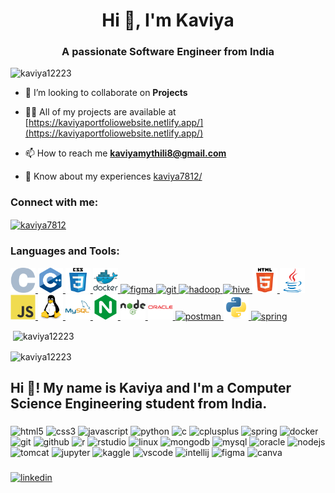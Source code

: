 <!---
Kaviya12223/Kaviya12223 is a ✨ special ✨ repository because its `README.md` (this file) appears on your GitHub profile.
You can click the Preview link to take a look at your changes.
--->

<h1 align="center">Hi 👋, I'm Kaviya</h1>
<h3 align="center">A passionate Software Engineer from India</h3>

<p align="left"> <img src="https://komarev.com/ghpvc/?username=kaviya12223&label=Profile%20views&color=0e75b6&style=flat" alt="kaviya12223" /> </p>

- 👯 I’m looking to collaborate on **Projects**

- 👨‍💻 All of my projects are available at [https://kaviyaportfoliowebsite.netlify.app/](https://kaviyaportfoliowebsite.netlify.app/)

- 📫 How to reach me **kaviyamythili8@gmail.com**

- 📄 Know about my experiences [kaviya7812/](https://www.linkedin.com/in/kaviya7812/)

<h3 align="left">Connect with me:</h3>
<p align="left">
<a href="https://linkedin.com/in/kaviya7812" target="blank"><img align="center" src="https://raw.githubusercontent.com/rahuldkjain/github-profile-readme-generator/master/src/images/icons/Social/linked-in-alt.svg" alt="kaviya7812" height="30" width="40" /></a>
</p>

<h3 align="left">Languages and Tools:</h3>
<p align="left"> <a href="https://www.cprogramming.com/" target="_blank" rel="noreferrer"> <img src="https://raw.githubusercontent.com/devicons/devicon/master/icons/c/c-original.svg" alt="c" width="40" height="40"/> </a> <a href="https://www.w3schools.com/cpp/" target="_blank" rel="noreferrer"> <img src="https://raw.githubusercontent.com/devicons/devicon/master/icons/cplusplus/cplusplus-original.svg" alt="cplusplus" width="40" height="40"/> </a> <a href="https://www.w3schools.com/css/" target="_blank" rel="noreferrer"> <img src="https://raw.githubusercontent.com/devicons/devicon/master/icons/css3/css3-original-wordmark.svg" alt="css3" width="40" height="40"/> </a> <a href="https://www.docker.com/" target="_blank" rel="noreferrer"> <img src="https://raw.githubusercontent.com/devicons/devicon/master/icons/docker/docker-original-wordmark.svg" alt="docker" width="40" height="40"/> </a> <a href="https://www.figma.com/" target="_blank" rel="noreferrer"> <img src="https://www.vectorlogo.zone/logos/figma/figma-icon.svg" alt="figma" width="40" height="40"/> </a> <a href="https://git-scm.com/" target="_blank" rel="noreferrer"> <img src="https://www.vectorlogo.zone/logos/git-scm/git-scm-icon.svg" alt="git" width="40" height="40"/> </a> <a href="https://hadoop.apache.org/" target="_blank" rel="noreferrer"> <img src="https://www.vectorlogo.zone/logos/apache_hadoop/apache_hadoop-icon.svg" alt="hadoop" width="40" height="40"/> </a> <a href="https://hive.apache.org/" target="_blank" rel="noreferrer"> <img src="https://www.vectorlogo.zone/logos/apache_hive/apache_hive-icon.svg" alt="hive" width="40" height="40"/> </a> <a href="https://www.w3.org/html/" target="_blank" rel="noreferrer"> <img src="https://raw.githubusercontent.com/devicons/devicon/master/icons/html5/html5-original-wordmark.svg" alt="html5" width="40" height="40"/> </a> <a href="https://www.java.com" target="_blank" rel="noreferrer"> <img src="https://raw.githubusercontent.com/devicons/devicon/master/icons/java/java-original.svg" alt="java" width="40" height="40"/> </a> <a href="https://developer.mozilla.org/en-US/docs/Web/JavaScript" target="_blank" rel="noreferrer"> <img src="https://raw.githubusercontent.com/devicons/devicon/master/icons/javascript/javascript-original.svg" alt="javascript" width="40" height="40"/> </a> <a href="https://www.linux.org/" target="_blank" rel="noreferrer"> <img src="https://raw.githubusercontent.com/devicons/devicon/master/icons/linux/linux-original.svg" alt="linux" width="40" height="40"/> </a> <a href="https://www.mysql.com/" target="_blank" rel="noreferrer"> <img src="https://raw.githubusercontent.com/devicons/devicon/master/icons/mysql/mysql-original-wordmark.svg" alt="mysql" width="40" height="40"/> </a> <a href="https://www.nginx.com" target="_blank" rel="noreferrer"> <img src="https://raw.githubusercontent.com/devicons/devicon/master/icons/nginx/nginx-original.svg" alt="nginx" width="40" height="40"/> </a> <a href="https://nodejs.org" target="_blank" rel="noreferrer"> <img src="https://raw.githubusercontent.com/devicons/devicon/master/icons/nodejs/nodejs-original-wordmark.svg" alt="nodejs" width="40" height="40"/> </a> <a href="https://www.oracle.com/" target="_blank" rel="noreferrer"> <img src="https://raw.githubusercontent.com/devicons/devicon/master/icons/oracle/oracle-original.svg" alt="oracle" width="40" height="40"/> </a> <a href="https://postman.com" target="_blank" rel="noreferrer"> <img src="https://www.vectorlogo.zone/logos/getpostman/getpostman-icon.svg" alt="postman" width="40" height="40"/> </a> <a href="https://www.python.org" target="_blank" rel="noreferrer"> <img src="https://raw.githubusercontent.com/devicons/devicon/master/icons/python/python-original.svg" alt="python" width="40" height="40"/> </a> <a href="https://spring.io/" target="_blank" rel="noreferrer"> <img src="https://www.vectorlogo.zone/logos/springio/springio-icon.svg" alt="spring" width="40" height="40"/> </a> </p>

<p>&nbsp;<img align="center" src="https://github-readme-stats.vercel.app/api?username=kaviya12223&show_icons=true&locale=en" alt="kaviya12223" /></p>

<p><img align="center" src="https://github-readme-streak-stats.herokuapp.com/?user=kaviya12223&" alt="kaviya12223" /></p>




<h2 align="left">Hi 👋! My name is Kaviya and I'm a Computer Science Engineering student from India.</h2>

###

<div align="left">
  <img src="https://cdn.jsdelivr.net/gh/devicons/devicon/icons/html5/html5-original.svg" height="2" alt="html5" />
  <img src="https://cdn.jsdelivr.net/gh/devicons/devicon/icons/css3/css3-original.svg" height="20" alt="css3" />
  <img src="https://cdn.jsdelivr.net/gh/devicons/devicon/icons/javascript/javascript-original.svg" height="20" alt="javascript" />
  <img src="https://cdn.jsdelivr.net/gh/devicons/devicon/icons/python/python-original.svg" height="20" alt="python" />
  <img src="https://cdn.jsdelivr.net/gh/devicons/devicon/icons/c/c-original.svg" height="20" alt="c" />
  <img src="https://cdn.jsdelivr.net/gh/devicons/devicon/icons/cplusplus/cplusplus-original.svg" height="20" alt="cplusplus" />
  <img src="https://cdn.jsdelivr.net/gh/devicons/devicon/icons/spring/spring-original.svg" height="20" alt="spring" />
  <img src="https://cdn.jsdelivr.net/gh/devicons/devicon/icons/docker/docker-original.svg" height="20" alt="docker" />
  <img src="https://cdn.jsdelivr.net/gh/devicons/devicon/icons/git/git-original.svg" height="20" alt="git" />
  <img src="https://cdn.jsdelivr.net/gh/devicons/devicon/icons/github/github-original.svg" height="20" alt="github" />
  <img src="https://cdn.jsdelivr.net/gh/devicons/devicon/icons/r/r-original.svg" height="20" alt="r" />
  <img src="https://cdn.jsdelivr.net/gh/devicons/devicon/icons/rstudio/rstudio-original.svg" height="20" alt="rstudio" />
  <img src="https://cdn.jsdelivr.net/gh/devicons/devicon/icons/linux/linux-original.svg" height="20" alt="linux" />
  <img src="https://cdn.jsdelivr.net/gh/devicons/devicon/icons/mongodb/mongodb-original.svg" height="20" alt="mongodb" />
  <img src="https://cdn.jsdelivr.net/gh/devicons/devicon/icons/mysql/mysql-original.svg" height="20" alt="mysql" />
  <img src="https://cdn.jsdelivr.net/gh/devicons/devicon/icons/oracle/oracle-original.svg" height="20" alt="oracle" />
  <img src="https://cdn.jsdelivr.net/gh/devicons/devicon/icons/nodejs/nodejs-original.svg" height="20" alt="nodejs" />
  <img src="https://cdn.jsdelivr.net/gh/devicons/devicon/icons/tomcat/tomcat-original.svg" height="20" alt="tomcat" />
  <img src="https://cdn.jsdelivr.net/gh/devicons/devicon/icons/jupyter/jupyter-original.svg" height="20" alt="jupyter" />
  <img src="https://cdn.jsdelivr.net/gh/devicons/devicon/icons/kaggle/kaggle-original.svg" height="20" alt="kaggle" />
  <img src="https://cdn.jsdelivr.net/gh/devicons/devicon/icons/vscode/vscode-original.svg" height="20" alt="vscode" />
  <img src="https://cdn.jsdelivr.net/gh/devicons/devicon/icons/intellij/intellij-original.svg" height="20" alt="intellij" />
  <img src="https://cdn.jsdelivr.net/gh/devicons/devicon/icons/figma/figma-original.svg" height="20" alt="figma" />
  <img src="https://cdn.jsdelivr.net/gh/devicons/devicon/icons/canva/canva-original.svg" height="20" alt="canva" />
</div>

###

<div align="left">
  <a href="https://www.linkedin.com/in/kaviya7812/" target="_blank">
    <img src="https://img.shields.io/static/v1?message=LinkedIn&logo=linkedin&label=&color=0077B5&logoColor=white&labelColor=&style=for-the-badge" height="30" alt="linkedin" />
  </a>
</div>

